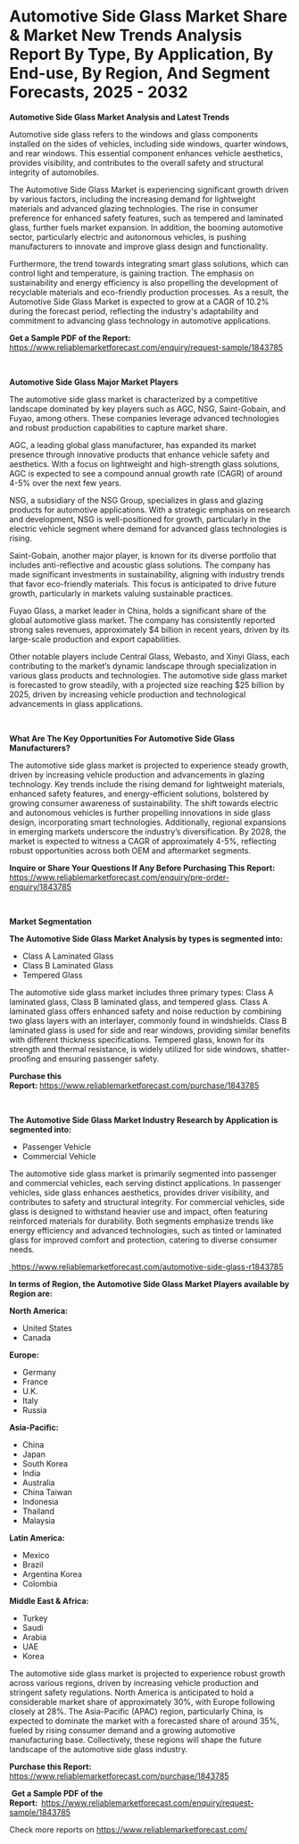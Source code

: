 <p><h1>Automotive Side Glass Market Share & Market New Trends Analysis Report By Type, By Application, By End-use, By Region, And Segment Forecasts, 2025 - 2032</h1></p><p><strong>Automotive Side Glass Market Analysis and Latest Trends</strong></p>
<p><p>Automotive side glass refers to the windows and glass components installed on the sides of vehicles, including side windows, quarter windows, and rear windows. This essential component enhances vehicle aesthetics, provides visibility, and contributes to the overall safety and structural integrity of automobiles. </p><p>The Automotive Side Glass Market is experiencing significant growth driven by various factors, including the increasing demand for lightweight materials and advanced glazing technologies. The rise in consumer preference for enhanced safety features, such as tempered and laminated glass, further fuels market expansion. In addition, the booming automotive sector, particularly electric and autonomous vehicles, is pushing manufacturers to innovate and improve glass design and functionality.</p><p>Furthermore, the trend towards integrating smart glass solutions, which can control light and temperature, is gaining traction. The emphasis on sustainability and energy efficiency is also propelling the development of recyclable materials and eco-friendly production processes. As a result, the Automotive Side Glass Market is expected to grow at a CAGR of 10.2% during the forecast period, reflecting the industry's adaptability and commitment to advancing glass technology in automotive applications.</p></p>
<p><strong>Get a Sample PDF of the Report:&nbsp;</strong> <a href="https://www.reliablemarketforecast.com/enquiry/request-sample/1843785?utm_campaign=3176&utm_medium=2&utm_source=Github&utm_content=ia&utm_term=31032025&utm_id=automotive-side-glass">https://www.reliablemarketforecast.com/enquiry/request-sample/1843785</a></p>
<p>&nbsp;</p>
<p><strong>Automotive Side Glass Major Market Players</strong></p>
<p><p>The automotive side glass market is characterized by a competitive landscape dominated by key players such as AGC, NSG, Saint-Gobain, and Fuyao, among others. These companies leverage advanced technologies and robust production capabilities to capture market share. </p><p>AGC, a leading global glass manufacturer, has expanded its market presence through innovative products that enhance vehicle safety and aesthetics. With a focus on lightweight and high-strength glass solutions, AGC is expected to see a compound annual growth rate (CAGR) of around 4-5% over the next few years. </p><p>NSG, a subsidiary of the NSG Group, specializes in glass and glazing products for automotive applications. With a strategic emphasis on research and development, NSG is well-positioned for growth, particularly in the electric vehicle segment where demand for advanced glass technologies is rising.</p><p>Saint-Gobain, another major player, is known for its diverse portfolio that includes anti-reflective and acoustic glass solutions. The company has made significant investments in sustainability, aligning with industry trends that favor eco-friendly materials. This focus is anticipated to drive future growth, particularly in markets valuing sustainable practices.</p><p>Fuyao Glass, a market leader in China, holds a significant share of the global automotive glass market. The company has consistently reported strong sales revenues, approximately $4 billion in recent years, driven by its large-scale production and export capabilities.</p><p>Other notable players include Central Glass, Webasto, and Xinyi Glass, each contributing to the market’s dynamic landscape through specialization in various glass products and technologies. The automotive side glass market is forecasted to grow steadily, with a projected size reaching $25 billion by 2025, driven by increasing vehicle production and technological advancements in glass applications.</p></p>
<p>&nbsp;</p>
<p><strong>What Are The Key Opportunities For Automotive Side Glass Manufacturers?</strong></p>
<p><p>The automotive side glass market is projected to experience steady growth, driven by increasing vehicle production and advancements in glazing technology. Key trends include the rising demand for lightweight materials, enhanced safety features, and energy-efficient solutions, bolstered by growing consumer awareness of sustainability. The shift towards electric and autonomous vehicles is further propelling innovations in side glass design, incorporating smart technologies. Additionally, regional expansions in emerging markets underscore the industry’s diversification. By 2028, the market is expected to witness a CAGR of approximately 4-5%, reflecting robust opportunities across both OEM and aftermarket segments.</p></p>
<p><strong>Inquire or Share Your Questions If Any Before Purchasing This Report:</strong> <a href="https://www.reliablemarketforecast.com/enquiry/pre-order-enquiry/1843785?utm_campaign=3176&utm_medium=2&utm_source=Github&utm_content=ia&utm_term=31032025&utm_id=automotive-side-glass">https://www.reliablemarketforecast.com/enquiry/pre-order-enquiry/1843785</a></p>
<p>&nbsp;</p>
<p><strong>Market Segmentation</strong></p>
<p><strong>The Automotive Side Glass Market Analysis by types is segmented into:</strong></p>
<p><ul><li>Class A Laminated Glass</li><li>Class B Laminated Glass</li><li>Tempered Glass</li></ul></p>
<p><p>The automotive side glass market includes three primary types: Class A laminated glass, Class B laminated glass, and tempered glass. Class A laminated glass offers enhanced safety and noise reduction by combining two glass layers with an interlayer, commonly found in windshields. Class B laminated glass is used for side and rear windows, providing similar benefits with different thickness specifications. Tempered glass, known for its strength and thermal resistance, is widely utilized for side windows, shatter-proofing and ensuring passenger safety.</p></p>
<p><strong>Purchase this Report:&nbsp;</strong><a href="https://www.reliablemarketforecast.com/purchase/1843785?utm_campaign=3176&utm_medium=2&utm_source=Github&utm_content=ia&utm_term=31032025&utm_id=automotive-side-glass">https://www.reliablemarketforecast.com/purchase/1843785</a></p>
<p>&nbsp;</p>
<p><strong>The Automotive Side Glass Market Industry Research by Application is segmented into:</strong></p>
<p><ul><li>Passenger Vehicle</li><li>Commercial Vehicle</li></ul></p>
<p><p>The automotive side glass market is primarily segmented into passenger and commercial vehicles, each serving distinct applications. In passenger vehicles, side glass enhances aesthetics, provides driver visibility, and contributes to safety and structural integrity. For commercial vehicles, side glass is designed to withstand heavier use and impact, often featuring reinforced materials for durability. Both segments emphasize trends like energy efficiency and advanced technologies, such as tinted or laminated glass for improved comfort and protection, catering to diverse consumer needs.</p></p>
<p><a href="https://www.reliablemarketforecast.com/automotive-side-glass-r1843785?utm_campaign=3176&utm_medium=2&utm_source=Github&utm_content=ia&utm_term=31032025&utm_id=automotive-side-glass">&nbsp;https://www.reliablemarketforecast.com/automotive-side-glass-r1843785</a></p>
<p><strong>In terms of Region, the Automotive Side Glass Market Players available by Region are:</strong></p>
<p>
    <p> <strong> North America: </strong>
        <ul>
            <li>United States</li>
            <li>Canada</li>
        </ul>
        </p> 
    <p> <strong> Europe: </strong>
        <ul>
            <li>Germany</li>
            <li>France</li>
            <li>U.K.</li>
            <li>Italy</li>
            <li>Russia</li>
        </ul>
        </p> 
    <p> <strong> Asia-Pacific: </strong>
        <ul>
            <li>China</li>
            <li>Japan</li>
            <li>South Korea</li>
            <li>India</li>
            <li>Australia</li>
            <li>China Taiwan</li>
            <li>Indonesia</li>
            <li>Thailand</li>
            <li>Malaysia</li>
        </ul>
        </p> 
    <p> <strong> Latin America: </strong>
        <ul>
            <li>Mexico</li>
            <li>Brazil</li>
            <li>Argentina Korea</li>
            <li>Colombia</li>
        </ul>
        </p> 
    <p> <strong> Middle East & Africa: </strong>
        <ul>
            <li>Turkey</li>
            <li>Saudi</li>
            <li>Arabia</li>
            <li>UAE</li>
            <li>Korea</li>
        </ul>
    </p>
    </p>
<p><p>The automotive side glass market is projected to experience robust growth across various regions, driven by increasing vehicle production and stringent safety regulations. North America is anticipated to hold a considerable market share of approximately 30%, with Europe following closely at 28%. The Asia-Pacific (APAC) region, particularly China, is expected to dominate the market with a forecasted share of around 35%, fueled by rising consumer demand and a growing automotive manufacturing base. Collectively, these regions will shape the future landscape of the automotive side glass industry.</p></p>
<p><strong>Purchase this Report: </strong><a href="https://www.reliablemarketforecast.com/purchase/1843785?utm_campaign=3176&utm_medium=2&utm_source=Github&utm_content=ia&utm_term=31032025&utm_id=automotive-side-glass">https://www.reliablemarketforecast.com/purchase/1843785</a></p>
<p>&nbsp;<strong>Get a Sample PDF of the Report:&nbsp;&nbsp;</strong><a href="https://www.reliablemarketforecast.com/enquiry/request-sample/1843785?utm_campaign=3176&utm_medium=2&utm_source=Github&utm_content=ia&utm_term=31032025&utm_id=automotive-side-glass">https://www.reliablemarketforecast.com/enquiry/request-sample/1843785</a></p>
<p><strong></strong></p>
<p>Check more reports on <a href="https://www.reliablemarketforecast.com/?utm_campaign=3176&utm_medium=2&utm_source=Github&utm_content=ia&utm_term=31032025&utm_id=automotive-side-glass">https://www.reliablemarketforecast.com/</a></p>